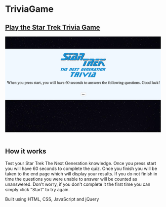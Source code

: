 # TriviaGame


<h2> <a href="https://ogilvie1231.github.io/TriviaGame/">Play the Star Trek Trivia Game</a></h2>
<!-- ![site image](./assets/images/4.png) -->
<img src="./assets/images/4.png" alt="site image" >&nbsp;

<h2>How it works</h2>
<p>Test your Star Trek The Next Generation knowledge. Once you press start you will have 60 seconds to complete the quiz. Once you finish you will be taken to the end page which will display your results. If you do not finish in time the questions you were unable to answer will be counted as unanswered. Don't worry, if you don't complete it the first time you can simply click "Start" to try again.</p>


<p>Built using HTML, CSS, JavaScript and jQuery</p>

